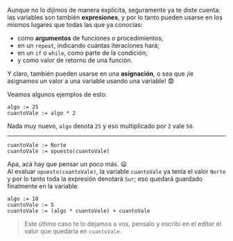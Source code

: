 Aunque no lo dijimos de manera explícita, seguramente ya te diste cuenta: las variables son también **expresiones**, y por lo tanto pueden usarse en los mismos lugares que todas las que ya conocías:

* como **argumentos** de funciones o procedimientos;
* en un `repeat`, indicando cuántas iteraciones hará;
* en un `if` o `while`, como parte de la condición;
* y como valor de retorno de una función.

Y claro, también pueden usarse en una **asignación**, o sea que ¡le asignamos un valor a una variable usando una variable! :fearful:

Veamos algunos ejemplos de esto:

```puppet
algo := 25
cuantoVale := algo * 2
```
Nada muy nuevo, `algo` denota `25` y eso multiplicado por `2` vale `50`.

<hr>

```puppet
cuantoVale := Norte
cuantoVale := opuesto(cuantoVale)
```
Apa, acá hay que pensar un poco más. :frowning:
<br>
Al evaluar `opuesto(cuantoVale)`, la variable `cuantoVale` ya tenía el valor `Norte` y por lo tanto toda la expresión denotará `Sur`; eso quedará guardado finalmente en la variable.

```puppet
algo := 10
cuantoVale := 5
cuantoVale := (algo * cuantoVale) + cuantoVale
```

> Este último caso te lo dejamos a vos, pensalo y escribí en el editor el valor que quedaría en `cuantoVale`.